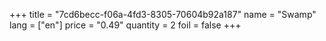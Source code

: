 +++
title = "7cd6becc-f06a-4fd3-8305-70604b92a187"
name = "Swamp"
lang = ["en"]
price = "0.49"
quantity = 2
foil = false
+++
